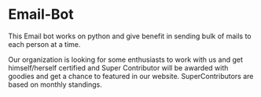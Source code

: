 # Email-Bot
This Email bot works on python and give benefit in sending bulk of mails to each person at a time. 

Our organization is looking for some enthusiasts to work with us and get himself/herself certified and Super Contributor will be awarded with goodies and get a chance to featured in our website. 
SuperContributors are based on monthly standings.
